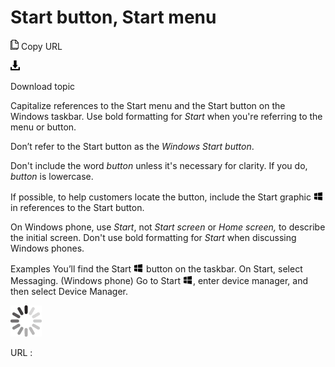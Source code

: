 ﻿# Start button, Start menu

![Copy URL](media/start-button-start-menu/Copy.png)
Copy URL

![Download](media/start-button-start-menu/Download.png)

Download topic

Capitalize references to the Start menu and the Start button on the Windows taskbar. Use bold formatting for *Start* when you're referring to the menu or button.

Don’t refer to the Start button as the *Windows Start button*.

Don't include the word *button* unless it's necessary for clarity. If you do, *button* is lowercase.

If possible, to help customers locate the button, include the Start graphic ![](media/start-button-start-menu/967781121.png) in references to the Start button. 

On Windows phone, use *Start*, not *Start screen* or *Home screen,* to describe the initial screen. Don't use bold formatting for *Start* when discussing Windows phones.

Examples
You’ll find the Start ![](media/start-button-start-menu/967781121.png) button on the taskbar. 
On Start, select Messaging. (Windows phone)
Go to Start ![](media/start-button-start-menu/967781121.png), enter device manager, and then select Device Manager.

![In progress](media/start-button-start-menu/activity-large.gif)

URL :
